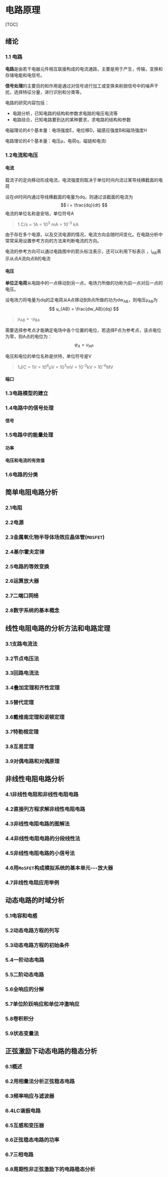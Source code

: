 # 电路原理

[TOC]

## 绪论

### 1.1 电路

**电路**是由若干电器元件相互联接构成的电流通路，主要是用于产生，传输，变换和存储电能和电信号。

**信号处理**的主要目的和作用是通过对信号进行加工或变换来削弱信号中的噪声干扰，选择特征分量，进行识别和分类等。

电路的研究内容包括：

+ 电路分析，已知电路的结构和参数求电路的电压电流等
+ 电路综合，已知电路要到达的某种要求，求电路的结构和参数

电磁理论的4个基本量：电场强度E，电位移D，磁感应强度B和磁场强度H

电路理论的4个基本量：电压μ，电荷q，磁链和电流i

### 1.2电流和电压

#### 电流

载流子的定向移动形成电流，电流强度则取决于单位时间内流过某导线横截面的电荷

设在dt时间内通过导线横截面的电量为dq，则通过该截面的电流为
$$
i = \frac{dq}{dt}
$$
电流的单位名称是安培，单位符号A

> 1 C/s = 1A = 10<sup>3</sup> mA = 10<sup>-3</sup> kA

由于存在多个电源，以及交流电源的情况，电流方向会随时间变化。在电路分析中常常采用设置参考方向的方法来判断电流的方向。

电流的参考方向可以通过电路图中的箭头标注表示，还可以利用下标表示 ，i<sub>AB</sub>表示从点A流向点B的电流

#### 电压

**单位正电荷**从电路中的一点移动到另一点，电场力所做的功称为前一点对后一点的电压。

设电场力将电量为dq的正电荷从A点移动到B点所做的功为dw<sub>AB</sub>，则电压μ<sub>AB</sub>为
$$
u_{AB} = \frac{dw_AB}{dq}
$$

> μ<sub>AB</sub> = -μ<sub>BA</sub>

需要选择参考点才能确定电场中各个位置的电位，若选择P点为参考点，该点电位为零，则A点的电位为：
$$
φ_A = u_{AP}
$$

电压和电位的单位名称是伏特，单位符号是V

> 1J/C = 1V = 10<sup>6</sup>μV = 10<sup>3</sup>mV = 10<sup>-3</sup>kV = 10<sup>-6</sup>MV



#### 端口

### 1.3电路模型的建立

### 1.4电路中的信号处理

#### 信号

### 1.5电路中的能量处理

#### 功率

#### 电压和电流的有效值

### 1.6电路的分类

## 简单电阻电路分析

### 2.1电阻

### 2.2电源

### 2.3金属氧化物半导体场效应晶体管(`MOSFET`)

### 2.4基尔霍夫定律

### 2.5电路的等效变换

### 2.6运算放大器

### 2.7二端口网络

### 2.8数字系统的基本概念

## 线性电阻电路的分析方法和电路定理

### 3.1支路电流法

### 3.2节点电压法

### 3.3回路电流法

### 3.4叠加定理和齐性定理

### 3.5替代定理

### 3.6戴维南定理和诺顿定理

### 3.7特勒根定理

### 3.8互易定理

### 3.9对偶电路和对偶原理

## 非线性电阻电路分析

### 4.1非线性电阻和非线性电阻电路

### 4.2直接列方程求解非线性电阻电路

### 4.3非线性电阻电路的图解法

### 4.4非线性电阻电路的分段线性法

### 4.5非线性电阻电路的小信号法

### 4.6用`MoSFET`构成模拟系统的基本单元---放大器

### 4.7非线性电阻应用举例

## 动态电路的时域分析

### 5.1电容和电感

### 5.2动态电路方程的列写

### 5.3动态电路方程的初始条件

### 5.4一阶动态电路

### 5.5二阶动态电路

### 5.6全响应的分解

### 5.7单位阶跃响应和单位冲激响应

### 5.8卷积积分

### 5.9状态变量法

## 正弦激励下动态电路的稳态分析

### 6.1概述

### 6.2用相量法分析正弦稳态电路

### 6.3频率响应与滤波器

### 6.4LC谐振电路

### 6.5互感和变压器

### 6.6正弦稳态电路的功率

### 6.7三相电路

### 6.8周期性非正弦激励下的电路稳态分析